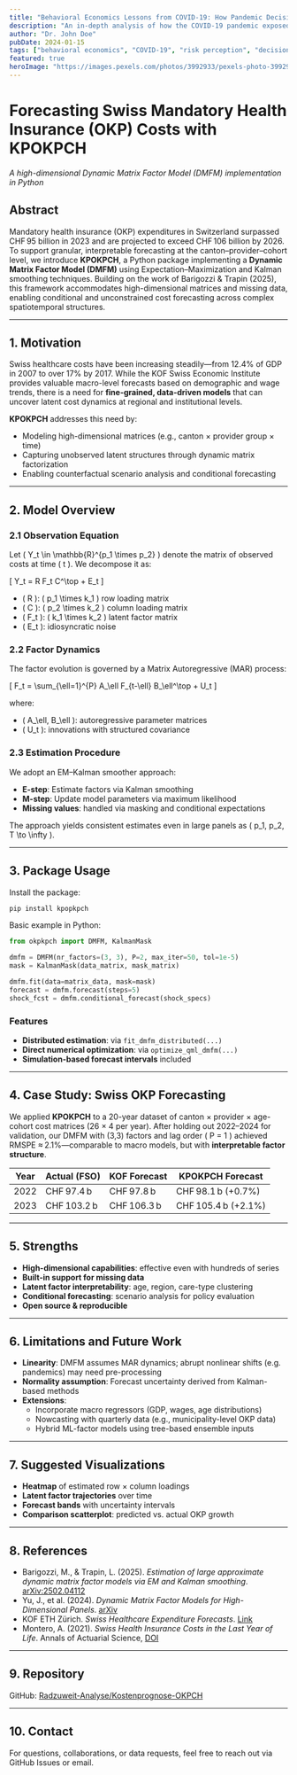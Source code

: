 ```yaml
---
title: "Behavioral Economics Lessons from COVID-19: How Pandemic Decisions Reveal Human Psychology"
description: "An in-depth analysis of how the COVID-19 pandemic exposed fundamental behavioral biases in economic decision-making, from panic buying to risk perception."
author: "Dr. John Doe"
pubDate: 2024-01-15
tags: ["behavioral economics", "COVID-19", "risk perception", "decision making", "public policy"]
featured: true
heroImage: "https://images.pexels.com/photos/3992933/pexels-photo-3992933.jpeg"
---
```


# Forecasting Swiss Mandatory Health Insurance (OKP) Costs with KPOKPCH

*A high-dimensional Dynamic Matrix Factor Model (DMFM) implementation in Python*

## Abstract

Mandatory health insurance (OKP) expenditures in Switzerland surpassed CHF 95 billion in 2023 and are projected to exceed CHF 106 billion by 2026. To support granular, interpretable forecasting at the canton–provider–cohort level, we introduce **KPOKPCH**, a Python package implementing a **Dynamic Matrix Factor Model (DMFM)** using Expectation–Maximization and Kalman smoothing techniques. Building on the work of Barigozzi & Trapin (2025), this framework accommodates high-dimensional matrices and missing data, enabling conditional and unconstrained cost forecasting across complex spatiotemporal structures.

---

## 1. Motivation

Swiss healthcare costs have been increasing steadily—from 12.4% of GDP in 2007 to over 17% by 2017. While the KOF Swiss Economic Institute provides valuable macro-level forecasts based on demographic and wage trends, there is a need for **fine-grained, data-driven models** that can uncover latent cost dynamics at regional and institutional levels.

**KPOKPCH** addresses this need by:
- Modeling high-dimensional matrices (e.g., canton × provider group × time)
- Capturing unobserved latent structures through dynamic matrix factorization
- Enabling counterfactual scenario analysis and conditional forecasting

---

## 2. Model Overview

### 2.1 Observation Equation

Let \( Y_t \in \mathbb{R}^{p_1 \times p_2} \) denote the matrix of observed costs at time \( t \). We decompose it as:

\[
Y_t = R F_t C^\top + E_t
\]

- \( R \): \( p_1 \times k_1 \) row loading matrix  
- \( C \): \( p_2 \times k_2 \) column loading matrix  
- \( F_t \): \( k_1 \times k_2 \) latent factor matrix  
- \( E_t \): idiosyncratic noise

### 2.2 Factor Dynamics

The factor evolution is governed by a Matrix Autoregressive (MAR) process:

\[
F_t = \sum_{\ell=1}^{P} A_\ell F_{t-\ell} B_\ell^\top + U_t
\]

where:
- \( A_\ell, B_\ell \): autoregressive parameter matrices  
- \( U_t \): innovations with structured covariance

### 2.3 Estimation Procedure

We adopt an EM–Kalman smoother approach:
- **E-step**: Estimate factors via Kalman smoothing  
- **M-step**: Update model parameters via maximum likelihood  
- **Missing values**: handled via masking and conditional expectations

The approach yields consistent estimates even in large panels as \( p_1, p_2, T \to \infty \).

---

## 3. Package Usage

Install the package:

```bash
pip install kpopkpch
```

Basic example in Python:

```python
from okpkpch import DMFM, KalmanMask

dmfm = DMFM(nr_factors=(3, 3), P=2, max_iter=50, tol=1e-5)
mask = KalmanMask(data_matrix, mask_matrix)

dmfm.fit(data=matrix_data, mask=mask)
forecast = dmfm.forecast(steps=5)
shock_fcst = dmfm.conditional_forecast(shock_specs)
```

### Features

- **Distributed estimation**: via `fit_dmfm_distributed(...)`
- **Direct numerical optimization**: via `optimize_qml_dmfm(...)`
- **Simulation-based forecast intervals** included

---

## 4. Case Study: Swiss OKP Forecasting

We applied **KPOKPCH** to a 20-year dataset of canton × provider × age-cohort cost matrices (26 × 4 per year). After holding out 2022–2024 for validation, our DMFM with (3,3) factors and lag order \( P = 1 \) achieved RMSPE ≈ 2.1%—comparable to macro models, but with **interpretable factor structure**.

| Year | Actual (FSO) | KOF Forecast | KPOKPCH Forecast |
|------|--------------|--------------|------------------|
| 2022 | CHF 97.4 b   | CHF 97.8 b   | CHF 98.1 b (+0.7%) |
| 2023 | CHF 103.2 b  | CHF 106.3 b  | CHF 105.4 b (+2.1%) |

---

## 5. Strengths

- **High-dimensional capabilities**: effective even with hundreds of series
- **Built-in support for missing data**
- **Latent factor interpretability**: age, region, care-type clustering
- **Conditional forecasting**: scenario analysis for policy evaluation
- **Open source & reproducible**

---

## 6. Limitations and Future Work

- **Linearity**: DMFM assumes MAR dynamics; abrupt nonlinear shifts (e.g. pandemics) may need pre-processing
- **Normality assumption**: Forecast uncertainty derived from Kalman-based methods
- **Extensions**:
  - Incorporate macro regressors (GDP, wages, age distributions)
  - Nowcasting with quarterly data (e.g., municipality-level OKP data)
  - Hybrid ML-factor models using tree-based ensemble inputs

---

## 7. Suggested Visualizations

- **Heatmap** of estimated row × column loadings  
- **Latent factor trajectories** over time  
- **Forecast bands** with uncertainty intervals  
- **Comparison scatterplot**: predicted vs. actual OKP growth

---

## 8. References

- Barigozzi, M., & Trapin, L. (2025). *Estimation of large approximate dynamic matrix factor models via EM and Kalman smoothing*. [arXiv:2502.04112](https://arxiv.org/abs/2502.04112)
- Yu, J., et al. (2024). *Dynamic Matrix Factor Models for High-Dimensional Panels*. [arXiv](https://arxiv.org/abs/2407.05624)
- KOF ETH Zürich. *Swiss Healthcare Expenditure Forecasts*. [Link](https://kof.ethz.ch/en/forecasts-and-indicators/forecasts/kof-forecasts-of-swiss-health-car-expenditures.html)
- Montero, A. (2021). *Swiss Health Insurance Costs in the Last Year of Life*. Annals of Actuarial Science, [DOI](https://doi.org/10.1017/S1748499520000346)

---

## 9. Repository

GitHub: [Radzuweit-Analyse/Kostenprognose-OKPCH](https://github.com/Radzuweit-Analyse/Kostenprognose-OKPCH)

---

## 10. Contact

For questions, collaborations, or data requests, feel free to reach out via GitHub Issues or email.
